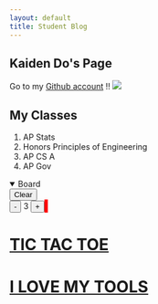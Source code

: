 ```yaml
---
layout: default
title: Student Blog
---
```


## Kaiden Do's Page

Go to my [Github account](https://github.com/kaiden-dough) !!
![](https://cdn.discordapp.com/attachments/721225369872629760/1142726766381760584/IMG_1528.png)
## My Classes
1. AP Stats
2. Honors Principles of Engineering
3. AP CS A
4. AP Gov



<html>
<details open>
<summary>
Board
</summary>
<body>
    <button onclick="reset()">Clear</button>
    <br>
    <button onclick="minus()">-</button>
    <type id="dsize">3</type>
    <button onclick="add()">+</button>
    <canvas id="Board" width="700" height="700" style="border:3px solid #FF0000;" onmousemove="coordinate(event)" onmousedown="mousedown()" onmouseup="mouseup()"></canvas>
</body>
</details>
</html>
<script>
    var b = document.getElementById("Board");
    var board = b.getContext("2d");
    var down
    var size = 3
    function reset(){
        board.clearRect(0, 0, b.width, b.height)
    }
    function mousedown(){
        down = 1
    }
    function mouseup(){
        down = 0
    }
    function minus(){
        if (size>1){
            size--
        }
        document.getElementById("dsize").innerHTML = size
    }
    function add(){
        size++
        document.getElementById("dsize").innerHTML = size
    }
    function coordinate(event){
        console.log("hig")
        let rect = Board.getBoundingClientRect();
        var x=event.clientX - rect.left;
        var y=event.clientY - rect.top;
        console.log(x,"-",y)
        if(down){
            console.log("jit")
            board.fillStyle = "#FF0000"
            board.fillRect(x,y,size,size)
        }
}
</script>


# [TIC TAC TOE]({{site.baseurl}}/tictactoe)
# [I LOVE MY TOOLS]({{site.baseurl}}/ILOVEMYTOOLS)